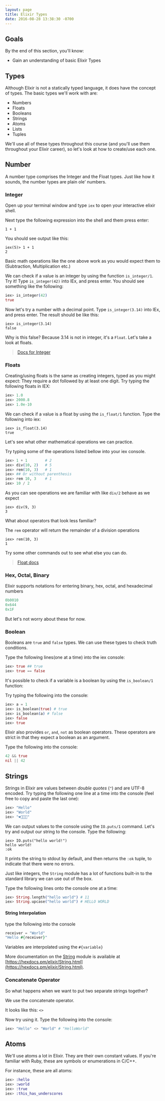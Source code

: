 ```yaml
---
layout: page
title: Elixir Types
date: 2016-08-28 13:38:30 -0700
---
```


## Goals

By the end of this section, you'll know:

* Gain an understanding of basic Elixir Types

## Types

Although Elixir is not a statically typed language, it does have the concept of types. The basic types we'll work with are:

* Numbers
* Floats
* Booleans
* Strings
* Atoms
* Lists
* Tuples

We'll use all of these types throughout this course (and you'll use them throughout your Elixir career), so let's look at how to create/use each one.

## Number

A number type comprises the Integer and the Float types. Just like how it sounds, the number types are plain ole' numbers.

### Integer

Open up your terminal window and type `iex` to open your interactive elixir shell.

Next type the following expression into the shell and them press enter:

```
1 + 1
```

You should see output like this:

```
iex(5)> 1 + 1
2
```
Basic math operations like the one above work as you would expect them to (Subtraction, Multiplication etc.)

We can check if a value is an integer by using the function `is_integer/1`. Try it! Type `is_integer(42)` into IEx, and press enter. You should see something like the following:

```elixir
iex> is_integer(42)
true
```

Now let's try a number with a decimal point. Type `is_integer(3.14)` into IEx, and press enter. The result should be like this:

```
iex> is_integer(3.14)
false
```

Why is this false? Because 3.14 is not in integer, it's a `Float`. Let's take a look at floats.

> [Docs for Integer](https://hexdocs.pm/elixir/Integer.html)

### Floats

Creating/using floats is the same as creating integers, typed as you might expect: They require a dot followed by at least one digit. Try typing the following floats in IEX:
```elixir
iex> 1.0
iex> 2000.8
iex> 1.0e-10
```

We can check if a value is a float by using the `is_float/1` function.
Type the following into iex:

```
iex> is_float(3.14)
true
```

Let's see what other mathematical operations we can practice.

Try typing some of the operations listed bellow into your iex console.

```elixir
iex> 1 + 1        # 2
iex> div(10, 2)   # 5
iex> rem(10, 3)   # 1
iex> ## Or without parenthesis
iex> rem 10, 3    # 1
iex> 10 / 2
```

As you can see operations we are familiar with like `div/2` behave as we expect

```
iex> div(9, 3)
3
```

What about operators that look less familiar?

The `rem` operator will return the remainder of a division operations

```
iex> rem(10, 3)
1
```

Try some other commands out to see what else you can do.

> [Float docs](https://hexdocs.pm/elixir/Float.html)


### Hex, Octal, Binary

Elixir supports notations for entering binary, hex, octal, and hexadecimal numbers

```Elixir
0b0010
0x644
0x1F
```

But let's not worry about these for now.

### Boolean

Booleans are `true` and `false` types. We can use these types to check truth conditions.

Type the following lines(one at a time) into the iex console:

```elixir
iex> true ## true
iex> true == false
```

It's possible to check if a variable is a boolean by using the `is_boolean/1` function:

Try typing the following into the console:

```elixir
iex> a = 1
iex> is_boolean(true) # true
iex> is_boolean(a) # false
iex> false
iex> true
```

Elixir also provides `or`, `and`, `not` as boolean operators. These operators are strict in that they expect a boolean as an argument.

Type the following into the console:

```elixir
42 && true
nil || 42
```

## Strings

Strings in Elixir are values between _double quotes_ (`"`) and are UTF-8 encoded. Try typing the following one line at a time into the console (feel free to copy and paste the last one):

```elixir
iex> "Hello"
iex> "World"
iex> "❤️💛💚💙"
```

We can output values to the console using the `IO.puts/1` command. Let's try and output our string to the console. Type the following:

```
iex> IO.puts("hello world!")
hello world!
:ok
```

It prints the string to stdout by default, and then returns the `:ok` tuple, to indicate that there were no errors.

Just like integers, the `String` module has a lot of functions built-in to the standard library we can use out of the box.

Type the following lines onto the console one at a time:

```elixir
iex> String.length("hello world") # 11
iex> String.upcase("hello world") # HELLO WORLD
```

#### String Interpolation

type the following into the console

```elixir
receiver = "World"
"Hello #{receiver}"
```

Variables are interpolated using the `#{variable}`


More documentation on the [String](https://hexdocs.pm/elixir/String.html) module is available at [https://hexdocs.pm/elixir/String.html](https://hexdocs.pm/elixir/String.html).

### Concatenate Operator

So what happens when we want to put two separate strings together?

We use the concatenate operator.

It looks like this: `<>`

Now try using it. Type the following into the console:

```elixir
iex> "Hello" <> "World" # "HelloWorld"
```
## Atoms

We'll use atoms a lot in Elixir. They are their own constant values. If you're familiar with Ruby, these are symbols or enumerations in C/C++.

For instance, these are all atoms:

```elixir
iex> :hello
iex> :world
iex> :true
iex> :this_has_underscores
```

